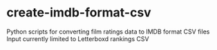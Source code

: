 # create-imdb-format-csv
Python scripts for converting film ratings data to IMDB format CSV files
Input currently limited to Letterboxd rankings CSV
